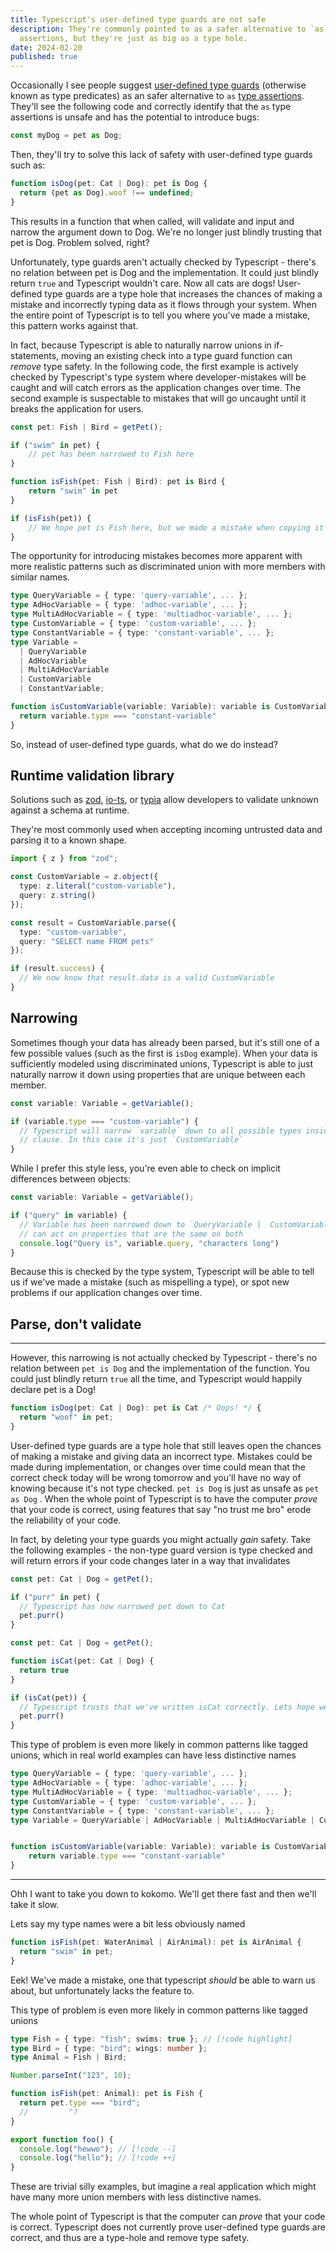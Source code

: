 ```yaml
---
title: Typescript's user-defined type guards are not safe
description: They're commonly pointed to as a safer alternative to `as` type
  assertions, but they're just as big as a type hole.
date: 2024-02-20
published: true
---
```

Occasionally I see people suggest [user-defined type guards](https://www.typescriptlang.org/docs/handbook/2/narrowing.html#using-type-predicates) (otherwise known as type predicates) as an safer alternative to `as` [type assertions](https://www.typescriptlang.org/docs/handbook/2/everyday-types.html#type-assertions). They'll see the following code and correctly identify that the `as` type assertions is unsafe and has the potential to introduce bugs:

```ts
const myDog = pet as Dog;
```

Then, they'll try to solve this lack of safety with user-defined type guards such as:

```ts
function isDog(pet: Cat | Dog): pet is Dog {
  return (pet as Dog).woof !== undefined;
}
```

This results in a function that when called, will validate and input and narrow the argument down to Dog. We're no longer just blindly trusting that pet is Dog. Problem solved, right?

Unfortunately, type guards aren't actually checked by Typescript - there's no relation between pet is Dog and the implementation. It could just blindly return `true` and Typescript wouldn't care. Now all cats are dogs! User-defined type guards are a type hole that increases the chances of making a mistake and incorrectly typing data as it flows through your system. When the entire point of Typescript is to tell you where you've made a mistake, this pattern works against that.

In fact, because Typescript is able to naturally narrow unions in if-statements, moving an existing check into a type guard function can _remove_ type safety. In the following code, the first example is actively checked by Typescript's type system where developer-mistakes will be caught and will catch errors as the application changes over time. The second example is suspectable to mistakes that will go uncaught until it breaks the application for users.


```ts title="better.ts"
const pet: Fish | Bird = getPet();

if ("swim" in pet) {
    // pet has been narrowed to Fish here
}
```

```ts title="worse.ts"
function isFish(pet: Fish | Bird): pet is Bird {
    return "swim" in pet
}

if (isFish(pet)) {
    // We hope pet is Fish here, but we made a mistake when copying it
}
```
The opportunity for introducing mistakes becomes more apparent with more realistic patterns such as discriminated union with more members with similar names.

```ts
type QueryVariable = { type: 'query-variable', ... };
type AdHocVariable = { type: 'adhoc-variable', ... };
type MultiAdHocVariable = { type: 'multiadhoc-variable', ... };
type CustomVariable = { type: 'custom-variable', ... };
type ConstantVariable = { type: 'constant-variable', ... };
type Variable =
  | QueryVariable
  | AdHocVariable
  | MultiAdHocVariable
  | CustomVariable
  | ConstantVariable;

function isCustomVariable(variable: Variable): variable is CustomVariable {
  return variable.type === "constant-variable"
}
```

So, instead of user-defined type guards, what do we do instead?

## Runtime validation library

Solutions such as [zod](https://zod.dev/), [io-ts](https://github.com/gcanti/io-ts), or [typia](https://typia.io/docs/validators/assert/) allow developers to validate unknown against a schema at runtime.

They're most commonly used when accepting incoming untrusted data and parsing it to a known shape. 

```ts
import { z } from "zod";

const CustomVariable = z.object({
  type: z.literal("custom-variable"),
  query: z.string()
});

const result = CustomVariable.parse({
  type: "custom-variable",
  query: "SELECT name FROM pets"
});

if (result.success) {
  // We now know that result.data is a valid CustomVariable
}
```

## Narrowing

Sometimes though your data has already been parsed, but it's still one of a few possible values (such as the first is `isDog` example). When your data is sufficiently modeled using discriminated unions, Typescript is able to just naturally narrow it down using properties that are unique between each member.

```ts
const variable: Variable = getVariable();

if (variable.type === "custom-variable") {
  // Typescript will narrow `variable` down to all possible types inside this
  // clause. In this case it's just `CustomVariable`  
}
```

While I prefer this style less, you're even able to check on implicit differences between objects:

```ts
const variable: Variable = getVariable();

if ("query" in variable) {
  // Variable has been narrowed down to `QueryVariable |  CustomVariable`, so we
  // can act on properties that are the same on both
  console.log("Query is", variable.query, "characters long")
}
```

Because this is checked by the type system, Typescript will be able to tell us if we've made a mistake (such as mispelling a type), or spot new problems if our application changes over time.


## Parse, don't validate





-----------

However, this narrowing is not actually checked by Typescript - there's no relation between `pet is Dog` and the implementation of the function. You could just blindly return `true` all the time, and Typescript would happily declare pet is a Dog!

```ts
function isDog(pet: Cat | Dog): pet is Cat /* Oops! */ { 
  return "woof" in pet;
}
```

User-defined type guards are a type hole that still leaves open the chances of making a mistake and giving data an incorrect type. Mistakes could be made during implementation, or changes over time could mean that the correct check today will be wrong tomorrow and you'll have no way of knowing because it's not type checked. `pet is Dog` is just as unsafe as `pet as Dog` . When the whole point of Typescript is to have the computer _prove_ that your code is correct, using features that say "no trust me bro" erode the reliability of your code.

In fact, by deleting your type guards you might actually _gain_ safety. Take the following examples - the non-type guard version is type checked and will return errors if your code changes later in a way that invalidates

```ts
const pet: Cat | Dog = getPet();

if ("purr" in pet) {
  // Typescript has now narrowed pet down to Cat
  pet.purr()
}
```

```ts
const pet: Cat | Dog = getPet();

function isCat(pet: Cat | Dog) {
  return true
}

if (isCat(pet)) {
  // Typescript trusts that we've written isCat correctly. Lets hope we have!
  pet.purr()
}
```

This type of problem is even more likely in common patterns like tagged unions, which in real world examples can have less distinctive names

```ts
type QueryVariable = { type: 'query-variable', ... };
type AdHocVariable = { type: 'adhoc-variable', ... };
type MultiAdHocVariable = { type: 'multiadhoc-variable', ... };
type CustomVariable = { type: 'custom-variable', ... };
type ConstantVariable = { type: 'constant-variable', ... };
type Variable = QueryVariable | AdHocVariable | MultiAdHocVariable | CustomVariable | ConstantVariable;


function isCustomVariable(variable: Variable): variable is CustomVariable {
    return variable.type === "constant-variable"
}
```

* * *

Ohh I want to take you down to kokomo. We'll get there fast and then we'll take it slow.

Lets say my type names were a bit less obviously named

```ts
function isFish(pet: WaterAnimal | AirAnimal): pet is AirAnimal {
  return "swim" in pet;
}
```

Eek! We've made a mistake, one that typescript _should_ be able to warn us about, but unfortunately lacks the feature to.

This type of problem is even more likely in common patterns like tagged unions

```ts
type Fish = { type: "fish"; swims: true }; // [!code highlight]
type Bird = { type: "bird"; wings: number };
type Animal = Fish | Bird;

Number.parseInt("123", 10);

function isFish(pet: Animal): pet is Fish {
  return pet.type === "bird";
  //         ^?
}
```

```ts
export function foo() {
  console.log("hewwo"); // [!code --]
  console.log("hello"); // [!code ++]
}
```

These are trivial silly examples, but imagine a real application which might have many more union members with less distinctive names.

The whole point of Typescript is that the computer can _prove_ that your code is correct. Typescript does not currently prove user-defined type guards are correct, and thus are a type-hole and remove type safety.